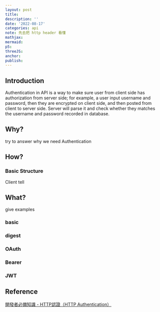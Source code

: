 ```yaml
---
layout: post
title:
description: ''
date: '2022-08-17'
categories: api
note: 先去把 http header 看懂
mathjax:
mermaid:
p5:
threeJS:
anchor:
publish:
---
```


## Introduction

Authentication in API is a way to make sure user from client side has authorization from server side; for example, a user input username and password, then they are encrypted on client side, and then posted from client to server side. Server will parse it and check whether they matches the username and password recorded in database.

## Why?

try to answer why we need Authentication

## How?

### Basic Structure

Client tell 

## What?

give examples

### basic

### digest

### OAuth

### Bearer

### JWT

## Reference

[開發者必備知識 - HTTP認證（HTTP Authentication）](https://carsonwah.github.io/http-authentication.html)
